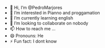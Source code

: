 - 👋 Hi, I’m @PedroMarjores
- 👀 I’m interested in Pianno and proggamation
- 🌱 I’m currently learning english
- 💞️ I’m looking to collaborate on nobody
- 📫 How to reach me ...
- 😄 Pronouns: He
- ⚡ Fun fact: I dont know

<!---
PedroMarjores/PedroMarjores is a ✨ special ✨ repository because its `README.md` (this file) appears on your GitHub profile.
You can click the Preview link to take a look at your changes.
--->
